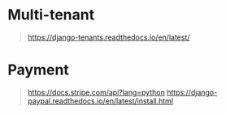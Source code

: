 # Multi-tenant
> https://django-tenants.readthedocs.io/en/latest/
# Payment
> https://docs.stripe.com/api?lang=python
> https://django-paypal.readthedocs.io/en/latest/install.html
